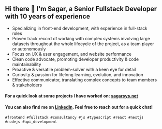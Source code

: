## Hi there 👋 I'm Sagar, a Senior Fullstack Developer with 10 years of experience

- Specializing in front-end development, with experience in full-stack roles
- Proven track record of working with complex systems involving large datasets throughout the whole lifecycle of the project, as a team player or autonomously
- Focus on UX & user engagement, and website performance
- Clean code advocate, promoting developer productivity & code maintainability
- Proactive & versatile problem-solver with a keen eye for detail
- Curiosity & passion for lifelong learning, evolution, and innovation
- Effective communicator, translating complex concepts to team members & stakeholders

#### For a quick look at some projects I have worked on: [sagarsys.net](https://sagarsys.net)
#### You can also find me on [LinkedIn](https://www.linkedin.com/in/sagarsys/). Feel free to reach out for a quick chat!

`#frontend #fullstack #consultancy #js #typescript #react #nextjs #nodejs #api_development`

<!--
**sagarsys/sagarsys** is a ✨ _special_ ✨ repository because its `README.md` (this file) appears on your GitHub profile.

Here are some ideas to get you started:

- 🔭 I’m currently working on ...
- 🌱 I’m currently learning ...
- 👯 I’m looking to collaborate on ...
- 🤔 I’m looking for help with ...
- 💬 Ask me about ...
- 📫 How to reach me: ...
- 😄 Pronouns: ...
- ⚡ Fun fact: ...
-->
